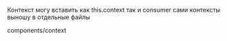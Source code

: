 Контекст могу вставить как this.context так и consumer
сами контексты выношу в отдельные файлы

components/context
